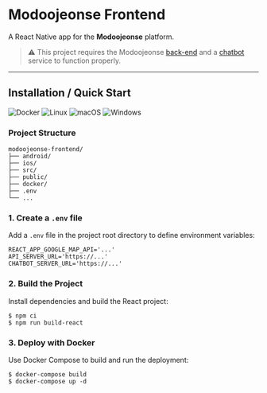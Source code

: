 # Modoojeonse Frontend

A React Native app for the **Modoojeonse** platform.

> ⚠️ This project requires the Modoojeonse [back-end](https://github.com/movingJin/modoojeonse-backend) and a [chatbot](https://github.com/movingJin/modoojeonse-chatbot) service to function properly.

---

## Installation / Quick Start 
![Docker](https://img.shields.io/badge/docker-%230db7ed.svg?style=for-the-badge&logo=docker&logoColor=white)
![Linux](https://img.shields.io/badge/Linux-FCC624?style=for-the-badge&logo=linux&logoColor=black)
![macOS](https://img.shields.io/badge/mac%20os-000000?style=for-the-badge&logo=macos&logoColor=F0F0F0)
![Windows](https://img.shields.io/badge/Windows-0078D6?style=for-the-badge&logo=windows&logoColor=white)

### Project Structure
```
modoojeonse-frontend/
├── android/
├── ios/
├── src/
├── public/
├── docker/
├── .env
└── ...
```

### 1. Create a `.env` file

Add a `.env` file in the project root directory to define environment variables:

```env
REACT_APP_GOOGLE_MAP_API='...'
API_SERVER_URL='https://...'
CHATBOT_SERVER_URL='https://...'
```

### 2. Build the Project

Install dependencies and build the React project:

```
$ npm ci
$ npm run build-react
```

### 3. Deploy with Docker

Use Docker Compose to build and run the deployment:

```
$ docker-compose build
$ docker-compose up -d
```
